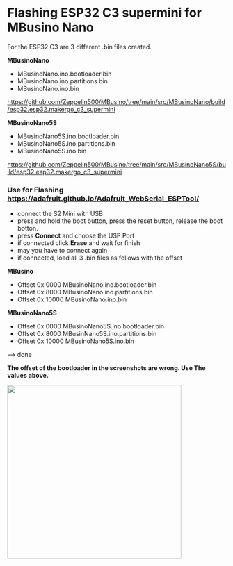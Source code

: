 # Flashing ESP32 C3 supermini for MBusino Nano

For the ESP32 C3 are 3 different .bin files created.

**MBusinoNano**

* MBusinoNano.ino.bootloader.bin
* MBusinoNano.ino.partitions.bin
* MBusinoNano.ino.bin 

https://github.com/Zeppelin500/MBusino/tree/main/src/MBusinoNano/build/esp32.esp32.makergo_c3_supermini


**MBusinoNano5S**

* MBusinoNano5S.ino.bootloader.bin
* MBusinoNano5S.ino.partitions.bin
* MBusinoNano5S.ino.bin 

https://github.com/Zeppelin500/MBusino/tree/main/src/MBusinoNano5S/build/esp32.esp32.makergo_c3_supermini

### Use for Flashing https://adafruit.github.io/Adafruit_WebSerial_ESPTool/

* connect the S2 Mini with USB
* press and hold the boot button, press the reset button, release the boot botton. 
* press **Connect** and choose the USP Port
* if connected click **Erase** and wait for finish
* may you have to connect again
* if connected, load all 3 .bin files as follows with the offset

**MBusino**

* Offset 0x 0000    MBusinoNano.ino.bootloader.bin
* Offset 0x 8000    MBusinoNano.ino.partitions.bin
* Offset 0x 10000    MBusinoNano.ino.bin 

**MBusinoNano5S**

* Offset 0x 0000    MBusinoNano5S.ino.bootloader.bin
* Offset 0x 8000    MBusinNano5S.ino.partitions.bin
* Offset 0x 10000    MBusinoNano5S.ino.bin 

--> done

**The offset of the bootloader in the screenshots are wrong. Use The values above.** 

<img src="https://github.com/Zeppelin500/MBusino/blob/main/pictures/AdafruitESPtool.png" width="400">



